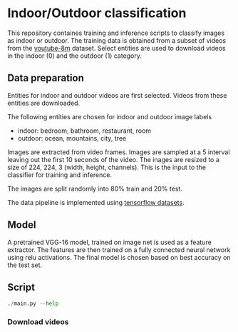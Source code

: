 # Indoor/Outdoor classification

This repository containes training and inference scripts to classify
images as indoor or outdoor. The training data is obtained from a subset of videos from the
[youtube-8m](https://research.google.com/youtube8m/) dataset. Select entities are used to download videos
in the indoor (0) and the outdoor (1) category.

## Data preparation

Entities for indoor and outdoor videos are first selected.
Videos from these entities are downloaded.

The following entities are chosen for indoor and outdoor image labels

* indoor: bedroom, bathroom, restaurant, room
* outdoor: ocean, mountains, city, tree


Images are extracted from video frames. Images are sampled at a 5 interval leaving out the first 10 seconds of the video.
The inages are resized to a size of 224, 224, 3 (width, height, channels). This is the input to the classifier for training
and inference.

The images are split randomly into 80% train and 20% test.

The data pipeline is implemented using [tensorflow datasets](https://www.tensorflow.org/tutorials/load_data/images).

## Model

A pretrained VGG-16 model, trained on image net is used as a feature extractor. The features are then trained
on a fully connected neural network using relu activations.
The final model is chosen based on best accuracy on the test set.

## Script

```python
./main.py --help
```

### Download videos

